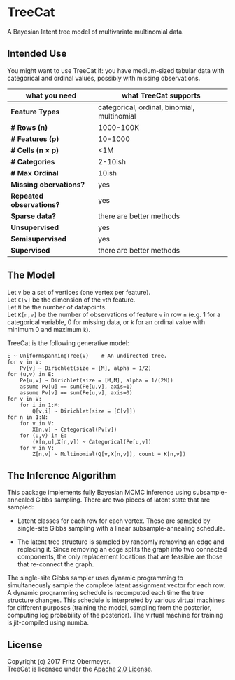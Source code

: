 # TreeCat

A Bayesian latent tree model of multivariate multinomial data.

## Intended Use

You might want to use TreeCat if:
you have medium-sized tabular data with categorical and ordinal values,
possibly with missing observations.

| what you need | what TreeCat supports |
| --- | --- |
| **Feature Types** | categorical, ordinal, binomial, multinomial |
| **# Rows (n)** | 1000-100K |
| **# Features (p)** | 10-1000 |
| **# Cells (n &times; p)** | <1M |
| **# Categories** | 2-10ish |
| **# Max Ordinal** | 10ish |
| **Missing obervations?** | yes |
| **Repeated observations?** | yes |
| **Sparse data?** | there are better methods |
| **Unsupervised** | yes |
| **Semisupervised** | yes |
| **Supervised** | there are better methods |

## The Model

Let `V` be a set of vertices (one vertex per feature).<br />
Let `C[v]` be the dimension of the `v`th feature.<br />
Let `N` be the number of datapoints.<br />
Let `K[n,v]` be the number of observations of feature `v` in row `n`
(e.g. 1 for a categorical variable, 0 for missing data, or
`k` for an ordinal value with minimum 0 and maximum `k`).

TreeCat is the following generative model:
```bugs
E ~ UniformSpanningTree(V)    # An undirected tree.
for v in V:
    Pv[v] ~ Dirichlet(size = [M], alpha = 1/2)
for (u,v) in E:
    Pe[u,v] ~ Dirichlet(size = [M,M], alpha = 1/(2M))
    assume Pv[u] == sum(Pe[u,v], axis=1)
    assume Pv[v] == sum(Pe[u,v], axis=0)
for v in V:
    for i in 1:M:
        Q[v,i] ~ Dirichlet(size = [C[v]])
for n in 1:N:
    for v in V:
        X[n,v] ~ Categorical(Pv[v])
    for (u,v) in E:
        (X[n,u],X[n,v]) ~ Categorical(Pe[u,v])
    for v in V:
        Z[n,v] ~ Multinomial(Q[v,X[n,v]], count = K[n,v])
```

## The Inference Algorithm

This package implements fully Bayesian MCMC inference using subsample-annealed
Gibbs sampling. There are two pieces of latent state that are sampled:

- Latent classes for each row for each vertex.
  These are sampled by single-site Gibbs sampling with a linear
  subsample-annealing schedule.

- The latent tree structure is sampled by randomly removing an edge
  and replacing it. Since removing an edge splits the graph into two
  connected components, the only replacement locations that are feasible
  are those that re-connect the graph.

The single-site Gibbs sampler uses dynamic programming to simultaneously sample
the complete latent assignment vector for each row. A dynamic programming
schedule is recomputed each time the tree structure changes. This schedule is
interpreted by various virtual machines for different purposes (training the
model, sampling from the posterior, computing log probability of the posterior).
The virtual machine for training is jit-compiled using numba.

## License

Copyright (c) 2017 Fritz Obermeyer. <br />
TreeCat is licensed under the [Apache 2.0 License](/LICENSE).
